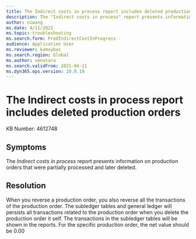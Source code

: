```yaml
---
title: The Indirect costs in process report includes deleted production orders
description: The "Indirect costs in process" report presents information on production orders that were partially processed and later deleted.
author: niwang
ms.date: 4/11/2021
ms.topic: troubleshooting
ms.search.form: ProdIndirectCostInProgress
audience: Application User
ms.reviewer: kamaybac
ms.search.region: Global
ms.author: smnatara
ms.search.validFrom: 2021-04-11
ms.dyn365.ops.version: 10.0.19
---
```


# The Indirect costs in process report includes deleted production orders

KB Number: 4612748

## Symptoms

The *Indirect costs in process* report presents information on production orders that were partially processed and later deleted.

## Resolution

When you reverse a production order, you also reverse all the transactions of the production order. The subledger tables and general ledger will persists all transactions related to the production order when you delete the production order it self. The transactions in the subledger tables will be shown in the reports. For the specific production order, the net value should be 0.00

